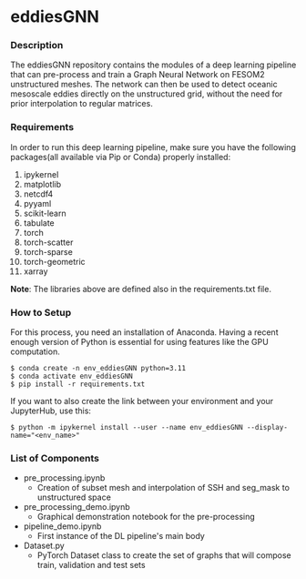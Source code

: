 # eddiesGNN

### Description

The eddiesGNN repository contains the modules of a deep learning pipeline that can pre-process and train a Graph Neural Network on FESOM2 unstructured meshes.
The network can then be used to detect oceanic mesoscale eddies directly on the unstructured grid, without the need for prior interpolation to regular matrices.

### Requirements

In order to run this deep learning pipeline, make sure you have the following packages(all available via Pip or Conda) properly installed:

1. ipykernel
2. matplotlib
3. netcdf4
4. pyyaml
5. scikit-learn
6. tabulate
7. torch
8. torch-scatter
9. torch-sparse
10. torch-geometric
11. xarray

**Note**:
The libraries above are defined also in the requirements.txt file.

### How to Setup

For this process, you need an installation of Anaconda. Having a recent enough version of Python is essential for using features like the GPU computation.

```
$ conda create -n env_eddiesGNN python=3.11
$ conda activate env_eddiesGNN
$ pip install -r requirements.txt
```

If you want to also create the link between your environment and your JupyterHub, use this:

```
$ python -m ipykernel install --user --name env_eddiesGNN --display-name="<env_name>"
```

### List of Components

 * pre_processing.ipynb
   * Creation of subset mesh and interpolation of SSH and seg_mask to unstructured space
 * pre_processing_demo.ipynb
   * Graphical demonstration notebook for the pre-processing
 * pipeline_demo.ipynb
   * First instance of the DL pipeline's main body
 * Dataset.py
   * PyTorch Dataset class to create the set of graphs that will compose train, validation and test sets

